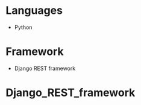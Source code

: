 #  Languages

 -   Python


#  Framework



-    Django REST framework
































































































































































































































































































































































































































































































































































































































































































































# Django_REST_framework

